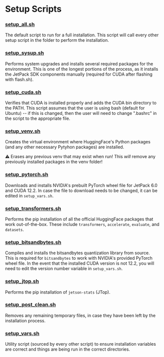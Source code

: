 # Setup Scripts

### [setup_all.sh](./setup_all.sh)
The default script to run for a full installation.
This script will call every other setup script in the folder to perform the installation.

### [setup_sysup.sh](./setup_sysup.sh)
Performs system upgrades and installs several required packages for the environment. This is one of the longest portions of the process, as it installs the JetPack SDK components manually (required for CUDA after flashing with flash.sh).

### [setup_cuda.sh](./setup_cuda.sh)
Verifies that CUDA is installed properly and adds the CUDA bin directory to the PATH. This script assumes that the user is using bash (default for Ubuntu) -- if this is changed, then the user will need to change ".bashrc" in the script to the appropriate file.

### [setup_venv.sh](./setup_venv.sh)
Creates the virtual environment where HuggingFace's Python packages (and any other necessary Pytyhon packages) are installed. 

:warning: Erases any previous venv that may exist when run! This *will* remove any previously installed packages in the venv folder!

### [setup_pytorch.sh](./setup_pytorch.sh)
Downloads and installs NVIDIA's prebuilt PyTorch wheel file for JetPack 6.0 and CUDA 12.2. In case the file to download needs to be changed, it can be edited in ```setup_vars.sh```.

### [setup_transformers.sh](./setup_transformers.sh)
Performs the pip installation of all the official HuggingFace packages that work out-of-the-box. These include ```transformers```, ```accelerate```, ```evaluate```, and ```datasets```.

### [setup_bitsandbytes.sh](./setup_bitsandbytes.sh)
Compiles and installs the bitsandbytes quantization library from source. This is required for ```bitsandbytes``` to work with NVIDIA's provided PyTorch wheel file. In the event that the installed CUDA version is not 12.2, you will need to edit the version number variable in ```setup_vars.sh```.

### [setup_jtop.sh](./setup_jtop.sh)
Performs the pip installation of ```jetson-stats``` (JTop).

### [setup_post_clean.sh](./setup_post_clean.sh)
Removes any remaining temporary files, in case they have been left by the installation process.

### [setup_vars.sh](./setup_vars.sh)
Utility script (sourced by every other script) to ensure installation variables are correct and things are being run in the correct directories.
